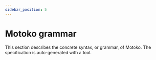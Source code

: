 ```yaml
---
sidebar_position: 5
---
```


# Motoko grammar

This section describes the concrete syntax, or grammar, of Motoko. The specification is auto-generated with a tool.

``` bnf file=../examples/grammar.txt
```
